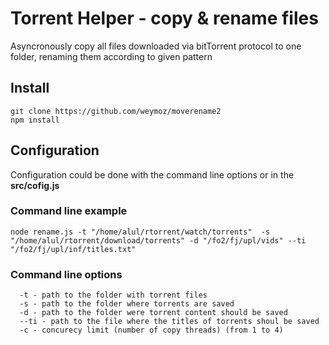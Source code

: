 # Torrent Helper - copy & rename files
Asyncronously copy all files downloaded via bitTorrent protocol
to one folder, renaming them according to given pattern

## Install
```
git clone https://github.com/weymoz/moverename2
npm install
```


## Configuration
Configuration could be done with the command line options
or in the **src/cofig.js**

### Command line example
```
node rename.js -t "/home/alul/rtorrent/watch/torrents"  -s "/home/alul/rtorrent/download/torrents" -d "/fo2/fj/upl/vids" --ti "/fo2/fj/upl/inf/titles.txt"

```

### Command line options
```
  -t - path to the folder with torrent files
  -s - path to the folder where torrents are saved
  -d - path to the folder were torrent content should be saved
  --ti - path to the file where the titles of torrents shoul be saved
  -c - concurecy limit (number of copy threads) (from 1 to 4)
```

